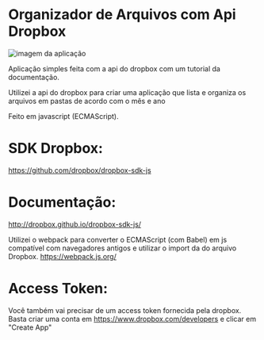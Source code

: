 # Organizador de Arquivos com Api Dropbox


![imagem da aplicação](https://imgur.com/hgj57zn)

Aplicação simples feita com a api do dropbox com um tutorial da documentação.

Utilizei a api do dropbox para criar uma aplicação que lista e organiza os arquivos em pastas de acordo com o mês e ano

Feito em javascript (ECMAScript).


# SDK Dropbox:

https://github.com/dropbox/dropbox-sdk-js

# Documentação:

http://dropbox.github.io/dropbox-sdk-js/

Utilizei o webpack para converter o ECMAScript (com Babel) em js compatível  com navegadores antigos e utilizar o import da do arquivo Dropbox.
https://webpack.js.org/

# Access Token:

Você também vai precisar de um access token fornecida pela dropbox. 
Basta criar uma conta em https://www.dropbox.com/developers e clicar em "Create App"
